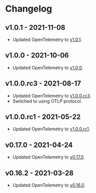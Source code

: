 # Changelog

## v1.0.1 - 2021-11-08

- Updated OpenTelemetry to
  [v1.0.1](https://github.com/open-telemetry/opentelemetry-ruby/blob/main/sdk/CHANGELOG.md#v101--2021-10-29).

## v1.0.0 - 2021-10-06

- Updated OpenTelemetry to
  [v1.0.0](https://github.com/open-telemetry/opentelemetry-ruby/blob/main/api/CHANGELOG.md#v100--2021-09-29).

## v1.0.0.rc3 - 2021-08-17

- Updated OpenTelemetry to
  [v1.0.0.rc3](https://github.com/open-telemetry/opentelemetry-ruby/blob/main/api/CHANGELOG.md#v100rc3--2021-08-12).
- Switched to using OTLP protocol.

## v1.0.0.rc1 - 2021-05-22

- Updated OpenTelemetry to
  [v1.0.0.rc1](https://github.com/open-telemetry/opentelemetry-ruby/blob/main/api/CHANGELOG.md#v100rc1--2021-05-21).

## v0.17.0 - 2021-04-24

- Updated OpenTelemetry to
  [v0.17.0](https://github.com/open-telemetry/opentelemetry-ruby/blob/main/api/CHANGELOG.md#v0170--2021-04-22).

## v0.16.2 - 2021-03-28

- Updated OpenTelemetry to
  [v0.16.0](https://github.com/open-telemetry/opentelemetry-ruby/blob/main/api/CHANGELOG.md#v0160--2021-03-17).
